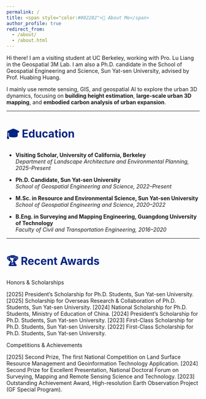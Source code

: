 ```yaml
---
permalink: /
title: <span style="color:#002282">👋 About Me</span>
author_profile: true
redirect_from: 
  - /about/
  - /about.html
---
```


Hi there! I am a visiting student at UC Berkeley, working with Pro. Lu Liang in the Geospatial 3M Lab. I am also a Ph.D. candidate in the School of Geospatial Engineering and Science, Sun Yat-sen University, advised by Prof. Huabing Huang. 

I mainly use remote sensing, GIS, and geospatial AI to explore the urban 3D dynamics, focusing on **building height estimation**, **large-scale urban 3D mapping**, and **embodied carbon analysis of urban expansion**. 

---

# <span style="color:#002282">🎓 Education</span>

- **Visiting Scholar, University of California, Berkeley**  
  *Department of Landscape Architecture and Environmental Planning, 2025–Present*

- **Ph.D. Candidate, Sun Yat-sen University**  
  *School of Geospatial Engineering and Science, 2022–Present*

- **M.Sc. in Resource and Environmental Science, Sun Yat-sen University**  
  *School of Geospatial Engineering and Science, 2020–2022*

- **B.Eng. in Surveying and Mapping Engineering, Guangdong University of Technology**  
  *Faculty of Civil and Transportation Engineering, 2016–2020*
  
---

# <span style="color:#002282">🏆 Recent Awards</span>
Honors & Scholarships

[2025] President’s Scholarship for Ph.D. Students, Sun Yat-sen University.
[2025] Scholarship for Overseas Research & Collaboration of Ph.D. Students, Sun Yat-sen University.
[2024] National Scholarship for Ph.D. Students, Ministry of Education of China.
[2024] President’s Scholarship for Ph.D. Students, Sun Yat-sen University.
[2023] First-Class Scholarship for Ph.D. Students, Sun Yat-sen University.
[2022] First-Class Scholarship for Ph.D. Students, Sun Yat-sen University.

Competitions & Achievements

[2025] Second Prize, The first National Competition on Land Surface Resource Management and Geoinformation Technology Application.
[2024] Second Prize for Excellent Presentation, National Doctoral Forum on Surveying, Mapping and Remote Sensing Science and Technology.
[2023] Outstanding Achievement Award, High-resolution Earth Observation Project (GF Special Program).

